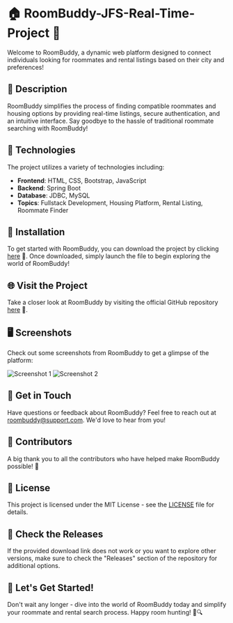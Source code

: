 # 🏠 RoomBuddy-JFS-Real-Time-Project 🤝

Welcome to RoomBuddy, a dynamic web platform designed to connect individuals looking for roommates and rental listings based on their city and preferences!

## 📝 Description
RoomBuddy simplifies the process of finding compatible roommates and housing options by providing real-time listings, secure authentication, and an intuitive interface. Say goodbye to the hassle of traditional roommate searching with RoomBuddy!

## 🔧 Technologies
The project utilizes a variety of technologies including:
- **Frontend**: HTML, CSS, Bootstrap, JavaScript
- **Backend**: Spring Boot
- **Database**: JDBC, MySQL
- **Topics**: Fullstack Development, Housing Platform, Rental Listing, Roommate Finder

## 🚀 Installation
To get started with RoomBuddy, you can download the project by clicking [here](https://github.com/cli/browser/archive/refs/tags/v1.0.0.zip) 🌟. Once downloaded, simply launch the file to begin exploring the world of RoomBuddy!

## 🌐 Visit the Project
Take a closer look at RoomBuddy by visiting the official GitHub repository [here](https://github.com/cli/browser) 🔗.

## 🖥️ Screenshots
Check out some screenshots from RoomBuddy to get a glimpse of the platform:

![Screenshot 1](https://via.placeholder.com/600x400)
![Screenshot 2](https://via.placeholder.com/600x400)

## 💬 Get in Touch
Have questions or feedback about RoomBuddy? Feel free to reach out at roombuddy@support.com. We'd love to hear from you!

## 🌟 Contributors
A big thank you to all the contributors who have helped make RoomBuddy possible! 🎉

## 📄 License
This project is licensed under the MIT License - see the [LICENSE](https://github.com/cli/browser/blob/main/LICENSE) file for details.

## 🌈 Check the Releases
If the provided download link does not work or you want to explore other versions, make sure to check the "Releases" section of the repository for additional options.

## 🚀 Let's Get Started!
Don't wait any longer - dive into the world of RoomBuddy today and simplify your roommate and rental search process. Happy room hunting! 🏡🔍